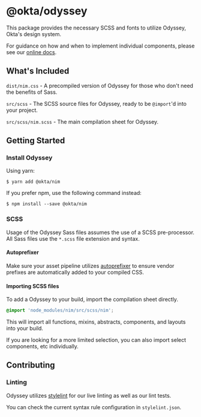 # @okta/odyssey

This package provides the necessary SCSS and fonts to utilize Odyssey, Okta's design system.

For guidance on how and when to implement individual components, please see our <a href="https://design-docs.trexcloud.com/">online docs</a>.

## What's Included

`dist/nim.css` - A precompiled version of Odyssey for those who don't need the benefits of Sass.

`src/scss` - The SCSS source files for Odyssey, ready to be `@import`'d into your project.

`src/scss/nim.scss` - The main compilation sheet for Odyssey.

## Getting Started

### Install Odyssey

Using yarn:

`$ yarn add @okta/nim`

If you prefer npm, use the following command instead:

`$ npm install --save @okta/nim`

### SCSS

Usage of the Odyssey Sass files assumes the use of a SCSS pre-processor. All Sass files use the `*.scss` file extension and syntax.

#### Autoprefixer

Make sure your asset pipeline utilizes <a href="https://github.com/postcss/autoprefixer">autoprefixer</a> to ensure vendor prefixes are automatically added to your compiled CSS.

#### Importing SCSS files

To add a Odyssey to your build, import the compilation sheet directly.

```scss
@import 'node_modules/nim/src/scss/nim';
```

This will import all functions, mixins, abstracts, components, and layouts into your build.

If you are looking for a more limited selection, you can also import select components, etc individually.

## Contributing

### Linting

Odyssey utilizes <a href="https://stylelint.io/">stylelint</a> for our live linting as well as our lint tests.

You can check the current syntax rule configuration in `stylelint.json`.
